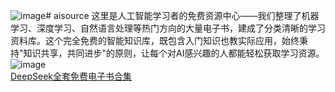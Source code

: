 ![image](https://github.com/user-attachments/assets/21c73509-2dfa-4e7a-97e2-e465eddd7f8e)# aisource
这里是人工智能学习者的免费资源中心——我们整理了机器学习、深度学习、自然语言处理等热门方向的大量电子书，建成了分类清晰的学习资料库。这个完全免费的智能知识库，既包含入门知识也教实际应用，始终秉持"知识共享，共同进步"的原则，让每个对AI感兴趣的人都能轻松获取学习资源。<br>
![image](https://github.com/user-attachments/assets/b5d9728e-f937-450a-864d-9b38754b4595)<br>
[DeepSeek全套免费电子书合集](./)
